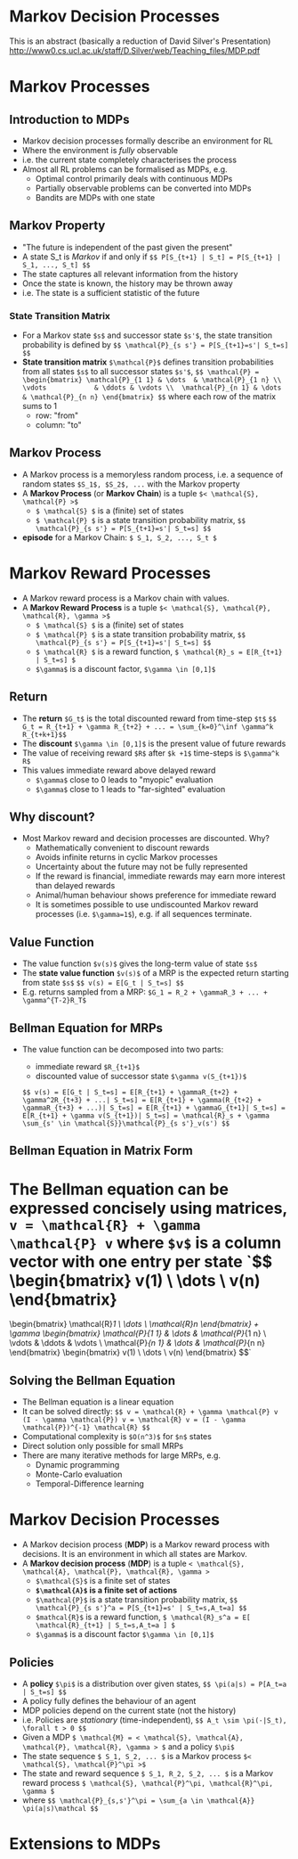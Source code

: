# Markov Decision Processes
This is an abstract (basically a reduction of David Silver's Presentation)
http://www0.cs.ucl.ac.uk/staff/D.Silver/web/Teaching_files/MDP.pdf

# Markov Processes

## Introduction to MDPs
- Markov decision processes formally describe an environment for RL
- Where the environment is *fully* observable
- i.e. the current state completely characterises the process
- Almost all RL problems can be formalised as MDPs, e.g.
  + Optimal control primarily deals with continuous MDPs
  + Partially observable problems can be converted into MDPs
  + Bandits are MDPs with one state

## Markov Property
- "The future is independent of the past given the present"
- A state S_t is *Markov* if and only if
  `$$ P[S_{t+1} | S_t] = P[S_{t+1} | S_1, ..., S_t] $$`
- The state captures all relevant information from the history
- Once the state is known, the history may be thrown away
- i.e. The state is a sufficient statistic of the future

### State Transition Matrix
- For a Markov state `$s$` and successor state `$s'$`, the state transition probability is defined by
  `$$ \mathcal{P}_{s s'} = P[S_{t+1}=s'| S_t=s] $$`
- **State transition matrix** `$\mathcal{P}$` defines transition probabilities from all states `$s$` to all successor states `$s'$`,
  `$$ \mathcal{P} =  \begin{bmatrix}
                    \mathcal{P}_{1 1} & \dots  & \mathcal{P}_{1 n} \\ 
                    \vdots            & \ddots & \vdots \\ 
                    \mathcal{P}_{n 1} & \dots  & \mathcal{P}_{n n}
                    \end{bmatrix} $$`
  where each row of the matrix sums to 1
  + row: "from"
  + column: "to"

## Markov Process
- A Markov process is a memoryless random process, i.e. a sequence of random states `$S_1$, $S_2$, ...` with the Markov property
- A **Markov Process** (or **Markov Chain**) is a tuple `$< \mathcal{S}, \mathcal{P} >$`
  + `$ \mathcal{S} $` is a (finite) set of states
  + `$ \mathcal{P} $` is a state transition probability matrix,
    `$$ \mathcal{P}_{s s'} = P[S_{t+1}=s'| S_t=s] $$`
- **episode** for a Markov Chain: `$ S_1, S_2, ..., S_t $`



# Markov Reward Processes
- A Markov reward process is a Markov chain with values.
- A **Markov Reward Process** is a tuple `$< \mathcal{S}, \mathcal{P}, \mathcal{R}, \gamma >$`
  + `$ \mathcal{S} $` is a (finite) set of states
  + `$ \mathcal{P} $` is a state transition probability matrix,
    `$$ \mathcal{P}_{s s'} = P[S_{t+1}=s'| S_t=s] $$`
  + `$ \mathcal{R} $` is a reward function, `$ \mathcal{R}_s = E[R_{t+1} | S_t=s] $`
  + `$\gamma$` is a discount factor, `$\gamma \in [0,1]$`

## Return
- The **return** `$G_t$` is the total discounted reward from time-step `$t$`
  `$$ G_t = R_{t+1} + \gamma R_{t+2} + ... = \sum_{k=0}^\inf \gamma^k R_{t+k+1}$$`
- The **discount** `$\gamma \in [0,1]$` is the present value of future rewards
- The value of receiving reward `$R$` after `$k +1$` time-steps is `$\gamma^k R$`
- This values immediate reward above delayed reward
  + `$\gamma$` close to 0 leads to "myopic" evaluation
  + `$\gamma$` close to 1 leads to "far-sighted" evaluation

## Why discount?
- Most Markov reward and decision processes are discounted. Why?
  + Mathematically convenient to discount rewards
  + Avoids infinite returns in cyclic Markov processes
  + Uncertainty about the future may not be fully represented
  + If the reward is financial, immediate rewards may earn more interest than delayed rewards
  + Animal/human behaviour shows preference for immediate reward
  + It is sometimes possible to use undiscounted Markov reward processes (i.e. `$\gamma=1$`), e.g. if all sequences terminate.

## Value Function
- The value function `$v(s)$` gives the long-term value of state `$s$`
- The **state value function** `$v(s)$` of a MRP is the expected return starting from state `$s$`
  `$$ v(s) = E[G_t | S_t=s] $$`
- E.g. returns sampled from a MRP: `$G_1 = R_2 + \gammaR_3 + ... + \gamma^{T-2}R_T$`

## Bellman Equation for MRPs
- The value function can be decomposed into two parts:
  + immediate reward `$R_{t+1}$`
  + discounted value of successor state `$\gamma v(S_{t+1})$`

  `$$
  v(s) = E[G_t | S_t=s]
       = E[R_{t+1} + \gammaR_{t+2} + \gamma^2R_{t+3} + ...| S_t=s]
       = E[R_{t+1} + \gamma(R_{t+2} + \gammaR_{t+3} + ...)| S_t=s]
       = E[R_{t+1} + \gammaG_{t+1}| S_t=s]
       = E[R_{t+1} + \gamma v(S_{t+1})| S_t=s]
       = \mathcal{R}_s + \gamma \sum_{s' \in \mathcal{S}}\mathcal{P}_{s s'}_v(s')
  $$
  `

## Bellman Equation in Matrix Form
The Bellman equation can be expressed concisely using matrices,
`v = \mathcal{R} + \gamma \mathcal{P} v`
where `$v$` is a column vector with one entry per state
`$$
\begin{bmatrix} v(1) \\ \dots \\ v(n) \end{bmatrix} 
= 
\begin{bmatrix} \mathcal{R}_1 \\ \dots \\ \mathcal{R}_n \end{bmatrix} 
+
\gamma
\begin{bmatrix}
\mathcal{P}_{1 1} & \dots  & \mathcal{P}_{1 n} \\ 
\vdots            & \ddots & \vdots \\ 
\mathcal{P}_{n 1} & \dots  & \mathcal{P}_{n n}
\end{bmatrix}
\begin{bmatrix} v(1) \\ \dots \\ v(n) \end{bmatrix} 
$$`

## Solving the Bellman Equation
- The Bellman equation is a linear equation
- It can be solved directly:
  `
  $$
  v = \mathcal{R} + \gamma \mathcal{P} v
  (I - \gamma \mathcal{P}) v = \mathcal{R}
  v = (I - \gamma \mathcal{P})^{-1} \mathcal{R}
  $$
  `
- Computational complexity is `$O(n^3)$` for `$n$` states
- Direct solution only possible for small MRPs
- There are many iterative methods for large MRPs, e.g.
  + Dynamic programming
  + Monte-Carlo evaluation
  + Temporal-Difference learning



# Markov Decision Processes
- A Markov decision process (**MDP**) is a Markov reward process with decisions. It is an environment in which all states are Markov.
- A **Markov decision process** (**MDP**) is a tuple `< \mathcal{S}, \mathcal{A}, \mathcal{P}, \mathcal{R}, \gamma >`
  + `$\mathcal{S}$` is a finite set of states
  + **`$\mathcal{A}$` is a finite set of actions**
  + `$\mathcal{P}$` is a state transition probability matrix,
    `$$ \mathcal{P}_{s s'}^a = P[S_{t+1}=s' | S_t=s,A_t=a] $$`
  + `$mathcal{R}$` is a reward function, `$ \mathcal{R}_s^a = E[ \mathcal{R}_{t+1} | S_t=s,A_t=a ] $`
  + `$\gamma$` is a discount factor `$\gamma \in [0,1]$`

## Policies
- A **policy** `$\pi$` is a distribution over given states,
  `$$ \pi(a|s) = P[A_t=a | S_t=s] $$`
- A policy fully defines the behaviour of an agent
- MDP policies depend on the current state (not the history)
- i.e. Policies are *stationary* (time-independent),
  `$$ A_t \sim \pi(·|S_t), \forall t > 0 $$`
- Given a MDP `$ \mathcal{M} = < \mathcal{S}, \mathcal{A}, \mathcal{P}, \mathcal{R}, \gamma > $` and a policy `$\pi$`
- The state sequence `$ S_1, S_2, ... $` is a Markov process `$< \mathcal{S}, \mathcal{P}^\pi >$`
- The state and reward sequence `$ S_1, R_2, S_2, ... $` is a Markov reward process `$ \mathcal{S}, \mathcal{P}^\pi, \mathcal{R}^\pi, \gamma $`
- where
`
$$
\mathcal{P}_{s,s'}^\pi = \sum_{a \in \mathcal{A}} \pi(a|s)\mathcal
$$
`


# Extensions to MDPs

